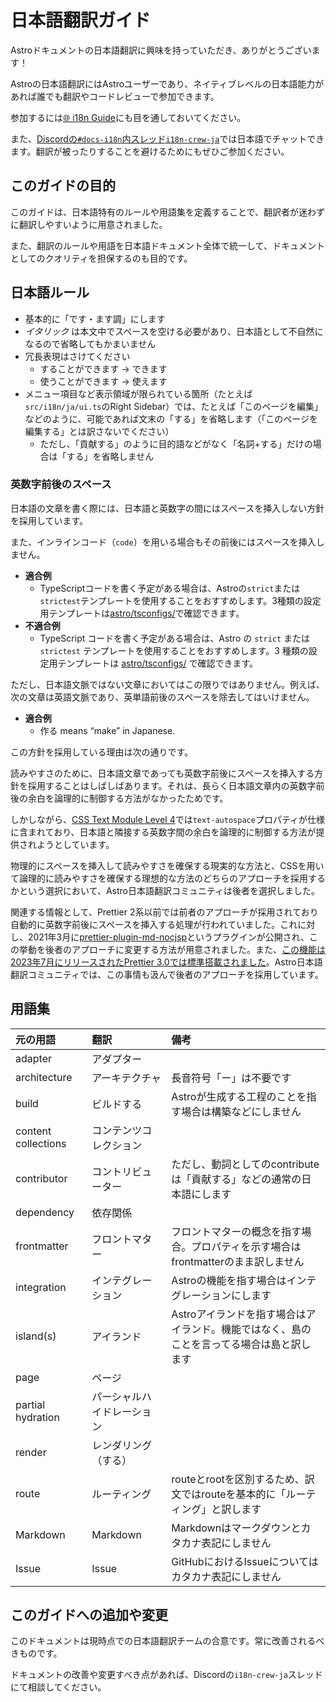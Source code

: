 # 日本語翻訳ガイド

Astroドキュメントの日本語翻訳に興味を持っていただき、ありがとうございます！

Astroの日本語翻訳にはAstroユーザーであり、ネイティブレベルの日本語能力があれば誰でも翻訳やコードレビューで参加できます。

参加するには[🌐 i18n Guide](https://contribute.docs.astro.build/guides/i18n/)にも目を通しておいてください。

また、[Discordの`#docs-i18n`内スレッド`i18n-crew-ja`](https://discord.com/channels/830184174198718474/972429103821111326)では日本語でチャットできます。翻訳が被ったりすることを避けるためにもぜひご参加ください。

## このガイドの目的

このガイドは、日本語特有のルールや用語集を定義することで、翻訳者が迷わずに翻訳しやすいように用意されました。

また、翻訳のルールや用語を日本語ドキュメント全体で統一して、ドキュメントとしてのクオリティを担保するのも目的です。

## 日本語ルール

- 基本的に「です・ます調」にします
- _イタリック_ は本文中でスペースを空ける必要があり、日本語として不自然になるので省略してもかまいません
- 冗長表現はさけてください
  - することができます → できます
  - 使うことができます → 使えます
- メニュー項目など表示領域が限られている箇所（たとえば`src/i18n/ja/ui.ts`のRight Sidebar）では、たとえば「このページを編集」などのように、可能であれば文末の「する」を省略します（「このページを編集する」とは訳さないでください）
  - ただし、「貢献する」のように目的語などがなく「名詞+する」だけの場合は「する」を省略しません

### 英数字前後のスペース

日本語の文章を書く際には、日本語と英数字の間にはスペースを挿入しない方針を採用しています。

また、インラインコード（`code`）を用いる場合もその前後にはスペースを挿入しません。

- **適合例**
  - TypeScriptコードを書く予定がある場合は、Astroの`strict`または`strictest`テンプレートを使用することをおすすめします。3種類の設定用テンプレートは[astro/tsconfigs/](https://github.com/withastro/astro/blob/main/packages/astro/tsconfigs/)で確認できます。
- **不適合例**
  - TypeScript コードを書く予定がある場合は、Astro の `strict` または `strictest` テンプレートを使用することをおすすめします。3 種類の設定用テンプレートは [astro/tsconfigs/](https://github.com/withastro/astro/blob/main/packages/astro/tsconfigs/) で確認できます。

ただし、日本語文脈ではない文章においてはこの限りではありません。例えば、次の文章は英語文脈であり、英単語前後のスペースを除去してはいけません。

- **適合例**
  - 作る means “make” in Japanese.

この方針を採用している理由は次の通りです。

読みやすさのために、日本語文章であっても英数字前後にスペースを挿入する方針を採用することはしばしばあります。それは、長らく日本語文章内の英数字前後の余白を論理的に制御する方法がなかったためです。

しかしながら、[CSS Text Module Level 4](https://drafts.csswg.org/css-text-4/#text-autospace-property)では`text-autospace`プロパティが仕様に含まれており、日本語と隣接する英数字間の余白を論理的に制御する方法が提供されようとしています。

物理的にスペースを挿入して読みやすさを確保する現実的な方法と、CSSを用いて論理的に読みやすさを確保する理想的な方法のどちらのアプローチを採用するかという選択において、Astro日本語翻訳コミュニティは後者を選択しました。

関連する情報として、Prettier 2系以前では前者のアプローチが採用されており自動的に英数字前後にスペースを挿入する処理が行われていました。これに対し、2021年3月に[prettier-plugin-md-nocjsp](https://github.com/tats-u/prettier-plugin-md-nocjsp/)というプラグインが公開され、この挙動を後者のアプローチに変更する方法が用意されました。また、[この機能は2023年7月にリリースされたPrettier 3.0では標準搭載されました](https://prettier.io/blog/2023/07/05/3.0.0.html#markdown)。Astro日本語翻訳コミュニティでは、この事情も汲んで後者のアプローチを採用しています。

## 用語集

| 元の用語 | 翻訳 | 備考
|:----|:----|:----
| adapter | アダプター |
| architecture | アーキテクチャ | 長音符号「ー」は不要です
| build | ビルドする | Astroが生成する工程のことを指す場合は構築などにしません
| content collections | コンテンツコレクション |
| contributor | コントリビューター | ただし、動詞としてのcontributeは「貢献する」などの通常の日本語にします
| dependency | 依存関係 |
| frontmatter | フロントマター | フロントマターの概念を指す場合。プロパティを示す場合はfrontmatterのまま訳しません
| integration | インテグレーション | Astroの機能を指す場合はインテグレーションにします
| island(s)  | アイランド | Astroアイランドを指す場合はアイランド。機能ではなく、島のことを言ってる場合は島と訳します
| page | ページ |
| partial hydration | パーシャルハイドレーション |
| render | レンダリング（する） |
| route | ルーティング | routeとrootを区別するため、訳文ではrouteを基本的に「ルーティング」と訳します
| Markdown | Markdown | Markdownはマークダウンとカタカナ表記にしません
| Issue | Issue | GitHubにおけるIssueについてはカタカナ表記にしません

## このガイドへの追加や変更

このドキュメントは現時点での日本語翻訳チームの合意です。常に改善されるべきものです。

ドキュメントの改善や変更すべき点があれば、Discordの`i18n-crew-ja`スレッドにて相談してください。
